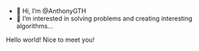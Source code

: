 - 👋 Hi, I’m @AnthonyGTH
- 👀 I’m interested in solving problems and creating interesting algorithms...

Hello world! Nice to meet you! 
